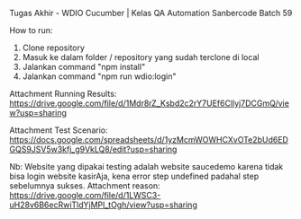 Tugas Akhir - WDIO Cucumber | Kelas QA Automation Sanbercode Batch 59

How to run:
1. Clone repository
2. Masuk ke dalam folder / repository yang sudah terclone di local
3. Jalankan command "npm install"
4. Jalankan command "npm run wdio:login" 

Attachment Running Results: https://drive.google.com/file/d/1Mdr8rZ_Ksbd2c2rY7UEf6Cllyj7DCGmQ/view?usp=sharing

Attachment Test Scenario: https://docs.google.com/spreadsheets/d/1yzMcmWOWHCXvOTe2bUd6EDGQS9JSV5w3kfj_g9VkLQ8/edit?usp=sharing

Nb: Website yang dipakai testing adalah website saucedemo karena tidak bisa login website kasirAja, kena error step undefined padahal step sebelumnya sukses. 
Attachment reason: https://drive.google.com/file/d/1LWSC3-uH28v6B6ecRwiTldYjMPl_tOgh/view?usp=sharing